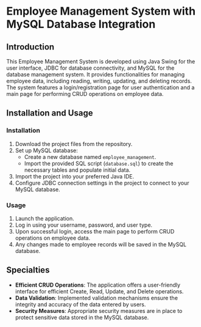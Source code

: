 # Employee Management System with MySQL Database Integration

## Introduction

This Employee Management System is developed using Java Swing for the user interface, JDBC for database connectivity, and MySQL for the database management system. It provides functionalities for managing employee data, including reading, writing, updating, and deleting records. The system features a login/registration page for user authentication and a main page for performing CRUD operations on employee data.

## Installation and Usage

### Installation
1. Download the project files from the repository.
2. Set up MySQL database:
   - Create a new database named `employee_management`.
   - Import the provided SQL script (`database.sql`) to create the necessary tables and populate initial data.
3. Import the project into your preferred Java IDE.
4. Configure JDBC connection settings in the project to connect to your MySQL database.

### Usage
1. Launch the application.
2. Log in using your username, password, and user type.
3. Upon successful login, access the main page to perform CRUD operations on employee data.
4. Any changes made to employee records will be saved in the MySQL database.

## Specialties

- **Efficient CRUD Operations**: The application offers a user-friendly interface for efficient Create, Read, Update, and Delete operations.
- **Data Validation**: Implemented validation mechanisms ensure the integrity and accuracy of the data entered by users.
- **Security Measures**: Appropriate security measures are in place to protect sensitive data stored in the MySQL database.
